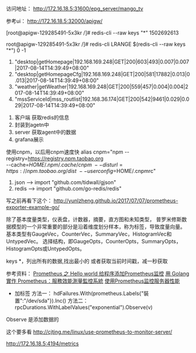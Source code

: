 访问地址：
http://172.16.18.5:31600/epg_server/mango_tv

参考ui：
http://172.16.18.5:32000/apigw/

[root@apigw-129285491-5x3kr /]# redis-cli --raw keys "*"
1502692613

root@apigw-129285491-5x3kr /]# redis-cli LRANGE  $(redis-cli --raw keys "*") 0 -1 
1) "desktop|getHomepage|192.168.169.248|GET|200|603|493|0.007|0.007|2017-08-14T14:39:49+08:00"
2) "desktop|getHomepageCfg|192.168.169.248|GET|200|581|17882|0.013|0.013|2017-08-14T14:39:49+08:00"
3) "weather|getWeather|192.168.169.248|GET|200|559|457|0.004|0.004|2017-08-14T14:39:49+08:00"
4) "mssServiceId|mss_routlist|192.168.36.174|GET|200|542|9461|0.029|0.029|2017-08-14T14:39:49+08:00"



1. 客户端 获取redis的信息
2. 封装到agetn中
3. server 获取agent中的数据
4. grafana展示



使用cnpm，以后用cnpm速度快
alias cnpm="npm --registry=https://registry.npm.taobao.org \
--cache=$HOME/.npm/.cache/cnpm \
--disturl=https://npm.taobao.org/dist \
--userconfig=$HOME/.cnpmrc"


1. json --> import "github.com/tidwall/gjson"
2. redis --> import "github.com/go-redis/redis"

写之前再看下这个：
http://yunlzheng.github.io/2017/07/07/prometheus-exporter-example-go/


除了基本度量类型，仪表盘，计数器，摘要，直方图和未知类型，
普罗米修斯数据模型的一个非常重要的部分是沿着维度划分样本，称为标签，导致度量向量。
基本类型有GaugeVec，CounterVec，SummaryVec，HistogramVec和UntypedVec。
选择结构，即GaugeOpts，CounterOpts，SummaryOpts，HistogramOpts或UntypedOpts。



keys *，列出所有的数据,找出最小的   或者获取当前时间戳，减一秒获取


参考资料：
[Prometheus 之 Hello world
](https://bugs.ltd/article/1501476325406?p=1&m=0)
[给程序添加Prometheus监控](https://mzh.io/%E7%BB%99%E7%A8%8B%E5%BA%8F%E6%B7%BB%E5%8A%A0Prometheus%E7%9B%91%E6%8E%A7)
[用 Golang 實作 Prometheus：服務效能測量監控系統](https://yami.io/golang-prometheus/)
[使用Prometheus监控服务器性能](http://cjting.me/linux/use-prometheus-to-monitor-server/)

+ 加标签
方法一：
hdFailures.With(prometheus.Labels{"裝置":"/dev/sda"}).Inc()
方法二：
rpcDurations.WithLabelValues("exponential").Observe(v)


Observe 是添加数据的


这个要多看
http://cjting.me/linux/use-prometheus-to-monitor-server/

http://172.16.18.5:4194/metrics